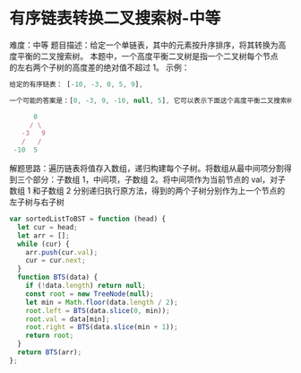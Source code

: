 # 有序链表转换二叉搜索树-中等

难度：中等
题目描述：给定一个单链表，其中的元素按升序排序，将其转换为高度平衡的二叉搜索树。
本题中，一个高度平衡二叉树是指一个二叉树每个节点   的左右两个子树的高度差的绝对值不超过 1。
示例：

```javascript
给定的有序链表： [-10, -3, 0, 5, 9],

一个可能的答案是：[0, -3, 9, -10, null, 5], 它可以表示下面这个高度平衡二叉搜索树：

      0
     / \
   -3   9
   /   /
 -10  5
```

解题思路：遍历链表将值存入数组，递归构建每个子树。将数组从最中间项分割得到三个部分：子数组 1，中间项，子数组 2。将中间项作为当前节点的 val，对子数组 1 和子数组 2 分别递归执行原方法，得到的两个子树分别作为上一个节点的左子树与右子树

```javascript
var sortedListToBST = function (head) {
  let cur = head;
  let arr = [];
  while (cur) {
    arr.push(cur.val);
    cur = cur.next;
  }
  function BTS(data) {
    if (!data.length) return null;
    const root = new TreeNode(null);
    let min = Math.floor(data.length / 2);
    root.left = BTS(data.slice(0, min));
    root.val = data[min];
    root.right = BTS(data.slice(min + 1));
    return root;
  }
  return BTS(arr);
};
```
